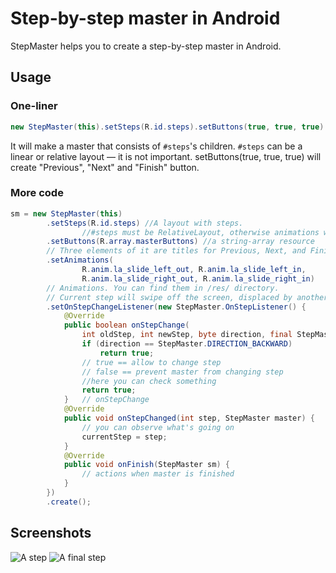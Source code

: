 # Step-by-step master in Android
StepMaster helps you to create a step-by-step master in Android.

## Usage
### One-liner
```java
new StepMaster(this).setSteps(R.id.steps).setButtons(true, true, true).create();
```
It will make a master that consists of `#steps`'s children. `#steps` can be a linear or relative layout — it is not important. setButtons(true, true, true) will create "Previous", "Next" and "Finish" button.

### More code
```java
sm = new StepMaster(this)
        .setSteps(R.id.steps) //A layout with steps.
                //#steps must be RelativeLayout, otherwise animations won't work correctly.
        .setButtons(R.array.masterButtons) //a string-array resource
        // Three elements of it are titles for Previous, Next, and Finish buttons.
        .setAnimations(
                R.anim.la_slide_left_out, R.anim.la_slide_left_in,
                R.anim.la_slide_right_out, R.anim.la_slide_right_in)
        // Animations. You can find them in /res/ directory.
        // Current step will swipe off the screen, displaced by another step.
        .setOnStepChangeListener(new StepMaster.OnStepListener() {
            @Override
            public boolean onStepChange(
                int oldStep, int newStep, byte direction, final StepMaster master) {
                if (direction == StepMaster.DIRECTION_BACKWARD)
                    return true;
                // true == allow to change step
                // false == prevent master from changing step
                //here you can check something
                return true;
            }   // onStepChange
            @Override
            public void onStepChanged(int step, StepMaster master) {
                // you can observe what's going on
                currentStep = step;
            }
            @Override
            public void onFinish(StepMaster sm) {
                // actions when master is finished
            }
        })
        .create();
```

## Screenshots
![A step](https://dl.dropboxusercontent.com/u/50919212/GitHub/some_step.png)
![A final step](https://dl.dropboxusercontent.com/u/50919212/GitHub/final_step.png)

